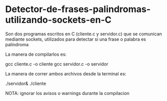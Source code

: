 # Detector-de-frases-palindromas-utilizando-sockets-en-C
Son dos programas escritos en C (cliente.c y servidor.c) que se comunican mediante sockets, utilizados para detectar si una frase o palabra es palindroma

La manera de compilarlos es:

gcc cliente.c -o cliente
gcc servidor.c -o servidor

La manera de correr ambos archivos desde la terminal es:

./servidor&
./cliente

NOTA: ignorar los avisos o warnings durante la compilacion
